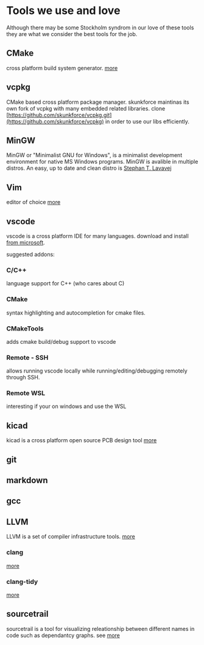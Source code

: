 # Tools we use and love
Although there may be some Stockholm syndrom in our love of these tools they are what we consider the best tools for the job.

## CMake
cross platform build system generator.
[more](./cmake/index.md)

## vcpkg
CMake based cross platform package manager. skunkforce maintinas its own fork of vcpkg with many embedded related libraries. clone [https://github.com/skunkforce/vcpkg.git](https://github.com/skunkforce/vcpkg) in order to use our libs efficiently.

## MinGW
MinGW or "Minimalist GNU for Windows", is a minimalist development environment for native MS Windows programs. MinGW is avalible in multiple distros. An easy, up to date and clean distro is [Stephan T. Lavavej](https://nuwen.net/mingw.html)

## Vim
editor of choice [more](./vim.md)

## vscode
vscode is a cross platform IDE for many languages. download and install [from microsoft](https://code.visualstudio.com/).

suggested addons:
### C/C++
language support for C++ (who cares about C)

### CMake 
syntax highlighting and autocompletion for cmake files.

### CMakeTools
adds cmake build/debug support to vscode

### Remote - SSH
allows running vscode locally while running/editing/debugging remotely through SSH.

### Remote WSL
interesting if your on windows and use the WSL



## kicad
kicad is a cross platform open source PCB design tool [more](./kicad/index.md)

## git

## markdown

## gcc

## LLVM
LLVM is a set of compiler infrastructure tools.
[more](./LLVM/index.md) 
### clang
[more](./LLVM/clang.md) 
### clang-tidy
[more](./LLVM/clang-tidy.md) 

## sourcetrail
sourcetrail is a tool for visualizing releationship between different names in code such as dependantcy graphs. see [more](./sourcetrail.md)